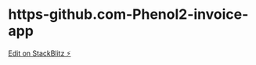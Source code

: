 # https-github.com-Phenol2-invoice-app

[Edit on StackBlitz ⚡️](https://stackblitz.com/edit/react-pbaxc7)